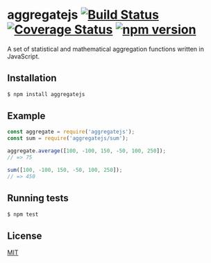 # aggregatejs [![Build Status](https://travis-ci.org/yefremov/aggregatejs.svg?branch=master)](https://travis-ci.org/yefremov/aggregatejs) [![Coverage Status](https://coveralls.io/repos/github/yefremov/aggregatejs/badge.svg?branch=master)](https://coveralls.io/github/yefremov/aggregatejs?branch=master) [![npm version](https://badge.fury.io/js/aggregatejs.svg)](https://badge.fury.io/js/aggregatejs)

A set of statistical and mathematical aggregation functions written in JavaScript.

## Installation

```bash
$ npm install aggregatejs
```

## Example

```js
const aggregate = require('aggregatejs');
const sum = require('aggregatejs/sum');

aggregate.average([100, -100, 150, -50, 100, 250]);
// => 75

sum([100, -100, 150, -50, 100, 250]);
// => 450

```

## Running tests

```bash
$ npm test
```

## License

[MIT](LICENSE)
